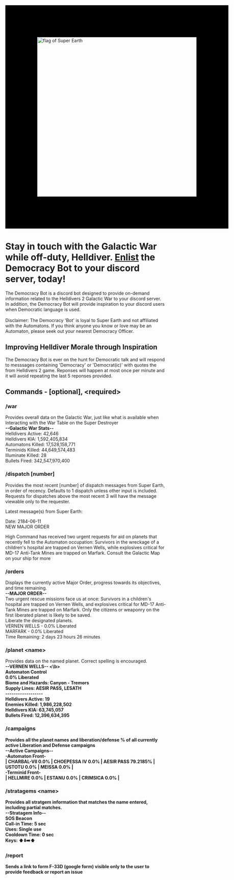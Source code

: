 <img src="https://preview.redd.it/super-earth-flag-v0-xfv7g659nazc1.png?width=1080&crop=smart&auto=webp&s=ac12e46d423022b35a2e9447a57e8f68acbaffbb" alt="flag of Super Earth" width="500" style="border:100px solid black"/>

# Stay in touch with the Galactic War while off-duty, Helldiver. [Enlist](https://discord.com/oauth2/authorize?client_id=1244326476942409911) the Democracy Bot to your discord server, today!

The Democracy Bot is a discord bot designed to provide on-demand information related to the Helldivers 2 Galactic War to your discord server. In addition, the Democracy Bot will provide inspiration to your discord users when Democratic language is used.<br/><br/>
Disclaimer: The Democracy 'Bot' is loyal to Super Earth and not affiliated with the Automatons. If you think anyone you know or love may be an Automaton, please seek out your nearest Democracy Officer.
<br/>
## Improving Helldiver Morale through Inspiration
The Democracy Bot is ever on the hunt for Democratic talk and will respond to messsages containing 'Democracy' or 'Democrat(ic)' with quotes the from Helldivers 2 game. Reponses will happen at most once per minute and it will avoid repeating the last 5 reponses provided.

## Commands - [optional], \<required\>
### /war
Provides overall data on the Galactic War, just like what is available when Interacting with the War Table on the Super Destroyer<br/>
<b>--Galactic War Stats--</b><br/>
Helldivers Active: 42,646<br/>
Helldivers KIA: 1,592,405,834<br/>
Automatons Killed: 17,528,158,771<br/>
Terminids Killed: 44,649,574,483<br/>
Illuminate Killed: 28<br/>
Bullets Fired: 342,547,970,400

### /dispatch [number]
Provides the most recent [number] of dispatch messages from Super Earth, in order of recency. Defaults to 1 dispatch unless other input is included. Requests for dispatches above the most recent 3 will have the message viewable only to the requester. <br/>

Latest message(s) from Super Earth:<br/>

Date: 2184-06-11<br/>
NEW MAJOR ORDER<br/>

High Command has received two urgent requests for aid on planets that recently fell to the Automaton occupation: Survivors in the wreckage of a children's hospital are trapped on Vernen Wells, while explosives critical for MD-17 Anti-Tank Mines are trapped on Marfark. Consult the Galactic Map on your ship for more

### /orders
Displays the currently active Major Order, progress towards its objectives, and time remaining.<br/>
<b>--MAJOR ORDER--</b><br/>
Two urgent rescue missions face us at once: Survivors in a children's hospital are trapped on Vernen Wells, and explosives critical for MD-17 Anti-Tank Mines are trapped on Marfark. Only the citizens or weaponry on the first liberated planet is likely to be saved.<br/>
Liberate the designated planets.<br/>
VERNEN WELLS - 0.0% Liberated<br/>
MARFARK - 0.0% Liberated<br/>
Time Remaining: 2 days 23 hours 26 minutes

### /planet \<name\>
Provides data on the named planet. Correct spelling is encouraged.<br/>
<b>--VERNEN WELLS-- <\b><br/>
Automaton Control<br/>
0.0% Liberated<br/>
Biome and Hazards: Canyon - Tremors<br/>
Supply Lines: AESIR PASS, LESATH<br/>
------------------<br/>
Helldivers Active: 19<br/>
Enemies Killed: 1,986,228,502<br/>
Helldivers KIA: 63,745,057<br/>
Bullets Fired: 12,396,634,395

### /campaigns
Provides all the planet names and liberation/defense % of all currently active Liberation and Defense campaigns <br/>
<b>--Active Campaigns--</b><br/>
-Automaton Front-<br/>
| CHARBAL-VII 0.0% | CHOEPESSA IV 0.0% | AESIR PASS 79.2185% | USTOTU 0.0% | MEISSA 0.0% |<br/>
-Terminid Front-<br/>
| HELLMIRE 0.0% | ESTANU 0.0% | CRIMSICA 0.0% |

### /stratagems \<name\>
Provides all stratgem information that matches the name entered, including partial matches.<br/>
<b>--Stratagem Info--</b><br/>
SOS Beacon<br/>
Call-in Time: 5 sec<br/>
Uses: Single use<br/>
Cooldown Time: 0 sec<br/>
Keys: :arrow_up::arrow_down::arrow_right::arrow_up:

### /report
Sends a link to form F-33D (google form) visible only to the user to provide feedback or report an issue